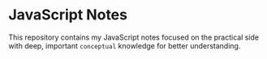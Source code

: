 # JavaScript Notes 
This repository contains my JavaScript notes focused on the practical side with deep, important `conceptual` knowledge for better understanding.

